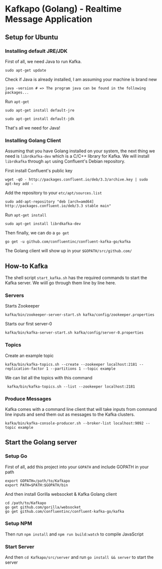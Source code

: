 # Kafkapo (Golang) - Realtime Message Application
## Setup for Ubuntu
### Installing default JRE/JDK
First of all, we need Java to run Kafka.
```shell
sudo apt-get update
```

Check if Java is already installed, I am assuming your machine is brand new
```shell
java -version # => The program java can be found in the following packages...
```

Run `apt-get`
```shell
sudo apt-get install default-jre
```
```shell
sudo apt-get install default-jdk
```
That's all we need for Java!

### Installing Golang Client
Assuming that you have Golang installed on your system, the next thing we need is `librdkafka-dev` which is a C/C++ library for Kafka. We will install `librdkafka` through `apt` using Confluent's Debian repository.

First install Confluent's public key
```shell
wget -qO - http://packages.confluent.io/deb/3.3/archive.key | sudo apt-key add -
```

Add the repository to your `etc/apt/sources.list`
```shell
sudo add-apt-repository "deb [arch=amd64] http://packages.confluent.io/deb/3.3 stable main"
```

Run `apt-get install`
```shell
sudo apt-get install librdkafka-dev
```

Then finally, we can do a `go get`
```shell
go get -u github.com/confluentinc/confluent-kafka-go/kafka
```

The Golang client will show up in your `$GOPATH/src/github.com/`

## How-to Kafka
The shell script `start_kafka.sh` has the required commands to start the Kafka server. We wiill go through them line
by line here.

### Servers
Starts Zookeeper
```shell
kafka/bin/zookeeper-server-start.sh kafka/config/zookeeper.properties
```

Starts our first server-0
```shell
kafka/bin/kafka-server-start.sh kafka/config/server-0.properties
```

### Topics
Create an example topic
```shell
kafka/bin/kafka-topics.sh --create --zookeeper localhost:2181 --replication-factor 1 --partitions 1 --topic example
```

We can list all the topics with this command
```shell
 kafka/bin/kafka-topics.sh --list --zookeeper localhost:2181
 ```

### Produce Messages
Kafka comes with a command line client that will take inputs from command line inputs and send them out as messages to the Kafka clusters.
```shell
kafka/bin/kafka-console-producer.sh --broker-list localhost:9092 --topic example
```

## Start the Golang server
### Setup Go
First of all, add this project into your `GOPATH` and include GOPATH in your path
```
export GOPATH=/path/to/Kafkapo
export PATH=$PATH:$GOPATH/bin
```

And then install Gorilla websocket & Kafka Golang client
```
cd /path/to/Kafkapo
go get github.com/gorilla/websocket
go get github.com/confluentinc/confluent-kafka-go/kafka
```
### Setup NPM
Then run `npm install` and `npm run build:watch` to compile JavaScript

### Start Server
And then `cd Kafkapo/src/server` and run `go install && server` to start the server
